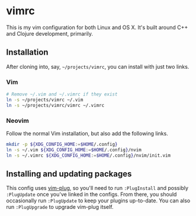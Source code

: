 vimrc
===
This is my vim configuration for both Linux and OS X. It's built around C++ and
Clojure development, primarily.

## Installation
After cloning into, say, `~/projects/vimrc`, you can install with just two
links.

### Vim
```bash
# Remove ~/.vim and ~/.vimrc if they exist
ln -s ~/projects/vimrc ~/.vim
ln -s ~/projects/vimrc/vimrc ~/.vimrc
```

### Neovim
Follow the normal Vim installation, but also add the following links.
```bash
mkdir -p ${XDG_CONFIG_HOME:=$HOME/.config}
ln -s ~/.vim ${XDG_CONFIG_HOME:=$HOME/.config}/nvim
ln -s ~/.vimrc ${XDG_CONFIG_HOME:=$HOME/.config}/nvim/init.vim
```

## Installing and updating packages
This config uses [vim-plug](https://github.com/junegunn/vim-plug), so you'll
need to run `:PlugInstall` and possibly `:PlugUpdate` once you've linked in the
configs. From there, you should occasionally run `:PlugUpdate` to keep your
plugins up-to-date. You can also run `:PlugUpgrade` to upgrade vim-plug itself.
